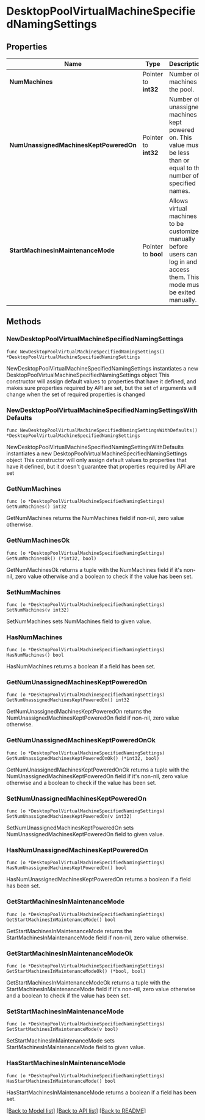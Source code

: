 # DesktopPoolVirtualMachineSpecifiedNamingSettings

## Properties

Name | Type | Description | Notes
------------ | ------------- | ------------- | -------------
**NumMachines** | Pointer to **int32** | Number of machines in the pool. | [optional] 
**NumUnassignedMachinesKeptPoweredOn** | Pointer to **int32** | Number of unassigned machines kept powered on. This value must be less than or equal to the number of specified names. | [optional] 
**StartMachinesInMaintenanceMode** | Pointer to **bool** | Allows virtual machines to be customized manually before users can log in and access them. This mode must be exited manually. | [optional] 

## Methods

### NewDesktopPoolVirtualMachineSpecifiedNamingSettings

`func NewDesktopPoolVirtualMachineSpecifiedNamingSettings() *DesktopPoolVirtualMachineSpecifiedNamingSettings`

NewDesktopPoolVirtualMachineSpecifiedNamingSettings instantiates a new DesktopPoolVirtualMachineSpecifiedNamingSettings object
This constructor will assign default values to properties that have it defined,
and makes sure properties required by API are set, but the set of arguments
will change when the set of required properties is changed

### NewDesktopPoolVirtualMachineSpecifiedNamingSettingsWithDefaults

`func NewDesktopPoolVirtualMachineSpecifiedNamingSettingsWithDefaults() *DesktopPoolVirtualMachineSpecifiedNamingSettings`

NewDesktopPoolVirtualMachineSpecifiedNamingSettingsWithDefaults instantiates a new DesktopPoolVirtualMachineSpecifiedNamingSettings object
This constructor will only assign default values to properties that have it defined,
but it doesn't guarantee that properties required by API are set

### GetNumMachines

`func (o *DesktopPoolVirtualMachineSpecifiedNamingSettings) GetNumMachines() int32`

GetNumMachines returns the NumMachines field if non-nil, zero value otherwise.

### GetNumMachinesOk

`func (o *DesktopPoolVirtualMachineSpecifiedNamingSettings) GetNumMachinesOk() (*int32, bool)`

GetNumMachinesOk returns a tuple with the NumMachines field if it's non-nil, zero value otherwise
and a boolean to check if the value has been set.

### SetNumMachines

`func (o *DesktopPoolVirtualMachineSpecifiedNamingSettings) SetNumMachines(v int32)`

SetNumMachines sets NumMachines field to given value.

### HasNumMachines

`func (o *DesktopPoolVirtualMachineSpecifiedNamingSettings) HasNumMachines() bool`

HasNumMachines returns a boolean if a field has been set.

### GetNumUnassignedMachinesKeptPoweredOn

`func (o *DesktopPoolVirtualMachineSpecifiedNamingSettings) GetNumUnassignedMachinesKeptPoweredOn() int32`

GetNumUnassignedMachinesKeptPoweredOn returns the NumUnassignedMachinesKeptPoweredOn field if non-nil, zero value otherwise.

### GetNumUnassignedMachinesKeptPoweredOnOk

`func (o *DesktopPoolVirtualMachineSpecifiedNamingSettings) GetNumUnassignedMachinesKeptPoweredOnOk() (*int32, bool)`

GetNumUnassignedMachinesKeptPoweredOnOk returns a tuple with the NumUnassignedMachinesKeptPoweredOn field if it's non-nil, zero value otherwise
and a boolean to check if the value has been set.

### SetNumUnassignedMachinesKeptPoweredOn

`func (o *DesktopPoolVirtualMachineSpecifiedNamingSettings) SetNumUnassignedMachinesKeptPoweredOn(v int32)`

SetNumUnassignedMachinesKeptPoweredOn sets NumUnassignedMachinesKeptPoweredOn field to given value.

### HasNumUnassignedMachinesKeptPoweredOn

`func (o *DesktopPoolVirtualMachineSpecifiedNamingSettings) HasNumUnassignedMachinesKeptPoweredOn() bool`

HasNumUnassignedMachinesKeptPoweredOn returns a boolean if a field has been set.

### GetStartMachinesInMaintenanceMode

`func (o *DesktopPoolVirtualMachineSpecifiedNamingSettings) GetStartMachinesInMaintenanceMode() bool`

GetStartMachinesInMaintenanceMode returns the StartMachinesInMaintenanceMode field if non-nil, zero value otherwise.

### GetStartMachinesInMaintenanceModeOk

`func (o *DesktopPoolVirtualMachineSpecifiedNamingSettings) GetStartMachinesInMaintenanceModeOk() (*bool, bool)`

GetStartMachinesInMaintenanceModeOk returns a tuple with the StartMachinesInMaintenanceMode field if it's non-nil, zero value otherwise
and a boolean to check if the value has been set.

### SetStartMachinesInMaintenanceMode

`func (o *DesktopPoolVirtualMachineSpecifiedNamingSettings) SetStartMachinesInMaintenanceMode(v bool)`

SetStartMachinesInMaintenanceMode sets StartMachinesInMaintenanceMode field to given value.

### HasStartMachinesInMaintenanceMode

`func (o *DesktopPoolVirtualMachineSpecifiedNamingSettings) HasStartMachinesInMaintenanceMode() bool`

HasStartMachinesInMaintenanceMode returns a boolean if a field has been set.


[[Back to Model list]](../README.md#documentation-for-models) [[Back to API list]](../README.md#documentation-for-api-endpoints) [[Back to README]](../README.md)


